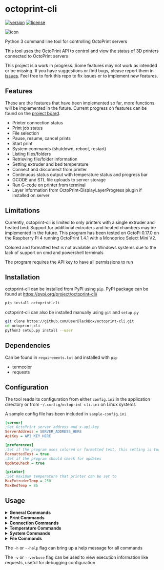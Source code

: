 # octoprint-cli

[![version](https://img.shields.io/badge/dynamic/json?color=blue&label=version&query=tag_name&url=https%3A%2F%2Fapi.github.com%2Frepos%2Fuserblackbox%2Foctoprint-cli%2Freleases%2Flatest&style=flat-square)](https://github.com/UserBlackBox/octoprint-cli/releases/latest) [![license](https://img.shields.io/badge/dynamic/json?color=brightgreen&label=license&query=license.key&url=https%3A%2F%2Fapi.github.com%2Frepos%2FUserBlackBox%2Foctoprint-cli&style=flat-square)](https://github.com/UserBlackBox/octoprint-cli/blob/master/LICENSE)

![icon](https://raw.githubusercontent.com/UserBlackBox/octoprint-cli/master/icon/icon.png)

Python 3 command line tool for controlling OctoPrint servers

This tool uses the OctoPrint API to control and view the status of 3D printers connected to OctoPrint servers

This project is a work in progress. Some features may not work as intended or be missing. If you have suggestions or find bugs, please report them in [issues](https://github.com/UserBlackBox/octoprint-cli/issues). Feel free to fork this repo to fix issues or to implement new features.

## Features

These are the features that have been implemented so far, more functions will be implemented in the future. Current progress on features can be found on the [project board](https://github.com/UserBlackBox/octoprint-cli/projects/1).

-   Printer connection status
-   Print job status
-   File selection
-   Pause, resume, cancel prints
-   Start print
-   System commands (shutdown, reboot, restart)
-   Listing files/folders
-   Retrieving file/folder information
-   Setting extruder and bed temperature
-   Connect and disconnect from printer
-   Continuous status output with temperature status and progress bar
-   GCODE and STL file uploads to server storage
-   Run G-code on printer from terminal
-   Layer information from OctoPrint-DisplayLayerProgress plugin if installed on server

## Limitations

Currently, octoprint-cli is limited to only printers with a single extruder and heated bed. Support for additional extruders and heated chambers may be implemented in the future. This program has been tested on OctoPi 0.17.0 on the Raspberry Pi 4 running OctoPrint 1.4.1 with a Monoprice Select Mini V2.

Colored and formatted text is not available on Windows systems due to the lack of support on cmd and powershell terminals

The program requires the API key to have all permissions to run

## Installation

octoprint-cli can be installed from PyPI using `pip`. PyPI package can be found at https://pypi.org/project/octoprint-cli/

```bash
pip install octoprint-cli
```

octoprint-cli can also be installed manually using `git` and `setup.py`

```bash
git clone https://github.com/UserBlackBox/octoprint-cli.git
cd octoprint-cli
python3 setup.py install --user
```

## Dependencies

Can be found in `requirements.txt` and installed with `pip`

-   termcolor
-   requests

## Configuration

The tool reads its configuration from either `config.ini` in the application directory or from `~/.config/octoprint-cli.ini` on Linux systems

A sample config file has been included in `sample-config.ini`

```ini
[server]
;Set OctoPrint server address and x-api-key
ServerAddress = SERVER_ADDRESS_HERE
ApiKey = API_KEY_HERE

[preferences]
;Set if the program uses colored or formatted text, this setting is turned off on windows due to cmd and powershell limitations
FormattedText = true
;Set if the program should check for updates
UpdateCheck = true

[printer]
;Set maximum temperature that printer can be set to
MaxExtruderTemp = 250
MaxBedTemp = 85
```

## Usage

<details>
<summary><b>General Commands</b></summary><br>

`octoprint-cli version` - get OctoPrint server version information

`octoprint-cli continuous` - get continuous refreshing temperature, layer, and print status

</details>

<details>
<summary><b>Print Commands</b></summary><br>

`octoprint-cli print status` - get current print job status

`octoprint-cli print select [path]` - load file on server

`octoprint-cli print start` - start print job on loaded file

`octoprint-cli print cancel` - cancel current print job

`octoprint-cli print pause` - pauses the current print job

`octoprint-cli print resume` - resumes the current print job

`octoprint-cli gcode [command]` - run GCODE command on printer

`octoprint-cli layers` - get layer information during prints from the DisplayLayerProgress plugin

</details>

<details>
<summary><b>Connection Commands</b></summary><br>

`octoprint-cli connection status` - get OctoPrint print connection information

`octoprint-cli connection connect` - connect to printer, serial port and baudrate are decided automatically unless specified with the `-b [BAUDRATE]` and `-p [PORT]` flags

`octoprint-cli connection disconnect` - disconnect from printer

</details>

<details>
<summary><b>Temperature Commands</b></summary><br>

`octoprint-cli temp status` - get current and target temperatures of extruder and bed

`octoprint-cli temp extruder [temp]` - set target temperature of extruder

`octoprint-cli temp bed [temp]` - set target temperature of print bed

</details>

<details>
<summary><b>System Commands</b></summary><br>

`octoprint-cli system restart` - restart OctoPrint server

`octoprint-cli system restart-safe` - restart OctoPrint server to safe mode

`octoprint-cli reboot` - reboot OctoPrint server

`octoprint-cli shutdown` - shutdown OctoPrint server

</details>

<details>
<summary><b>File Commands</b></summary><br>

`octoprint-cli files list` - list files on OctoPrint server, listing in folders can be done with `-p [PATH]` flag, files/folders can be filtered using the `--files` and `--folders` flags

`octoprint-cli files info [file]` - get information on file on server

`octoprint-cli files upload [file]` - upload local file to server

</details>

The `-h` or `--help` flag can bring up a help message for all commands

The `-v` or `--verbose` flag can be used to view execution information like requests, useful for debugging configuration
